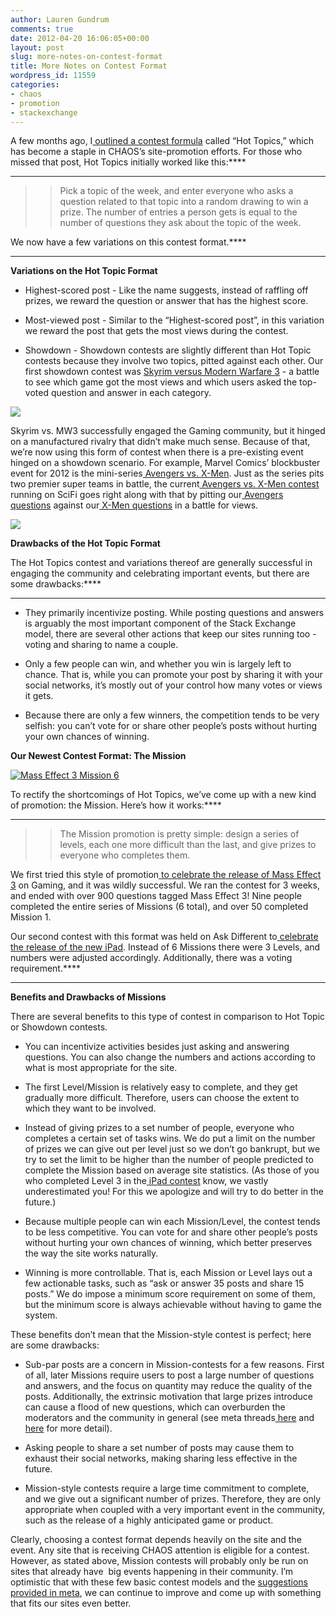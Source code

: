 ```yaml
---
author: Lauren Gundrum
comments: true
date: 2012-04-20 16:06:05+00:00
layout: post
slug: more-notes-on-contest-format
title: More Notes on Contest Format
wordpress_id: 11559
categories:
- chaos
- promotion
- stackexchange
---
```


A few months ago, I[ outlined a contest formula](http://blog.stackoverflow.com/2012/01/hot-topics-a-contest-formula-that-works/) called “Hot Topics,” which has become a staple in CHAOS’s site-promotion efforts. For those who missed that post, Hot Topics initially worked like this:****
****


<blockquote>

> 
> Pick a topic of the week, and enter everyone who asks a question related to that topic into a random drawing to win a prize. The number of entries a person gets is equal to the number of questions they ask about the topic of the week.
> 
> 
</blockquote>


We now have a few variations on this contest format.****
****


**Variations on the Hot Topic Format**






	
  * Highest-scored post - Like the name suggests, instead of raffling off prizes, we reward the question or answer that has the highest score.

	
  * Most-viewed post - Similar to the “Highest-scored post”, in this variation we reward the post that gets the most views during the contest.

	
  * Showdown - Showdown contests are slightly different than Hot Topic contests because they involve two topics, pitted against each other. Our first showdown contest was [Skyrim versus Modern Warfare 3](http://skyrimvsmw3.com/) - a battle to see which game got the most views and which users asked the top-voted question and answer in each category.




****[![](https://lh5.googleusercontent.com/RptkTR1y5XnpaDWLGeMT1sYukIepMTuBYsT8ZcIyZOCNq9VtWgSJmk4E5JpeFs3ka145DlIHc2aZ1dH00pXEXOAMa1x1NA_u8F8ipw77rLklQ58UQic)](http://skyrimvsmw3.com/)****


Skyrim vs. MW3 successfully engaged the Gaming community, but it hinged on a manufactured rivalry that didn’t make much sense. Because of that, we’re now using this form of contest when there is a pre-existing event hinged on a showdown scenario. For example, Marvel Comics’ blockbuster event for 2012 is the mini-series[ Avengers vs. X-Men](http://marvel.com/comic_books/issue/41188/avengers_vs_x-men_2012_1). Just as the series pits two premier super teams in battle, the current[ Avengers vs. X-Men contest](http://avx.stackshowdown.com/) running on SciFi goes right along with that by pitting our[ Avengers questions](http://scifi.stackexchange.com/questions/tagged/avengers) against our[ X-Men questions](http://scifi.stackexchange.com/questions/tagged/x-men) in a battle for views.


[![](http://blog.stackoverflow.com/wp-content/uploads/avx-300x121.png)](http://blog.stackoverflow.com/2012/04/more-notes-on-contest-format/avx/)




**Drawbacks of the Hot Topic Format**


The Hot Topics contest and variations thereof are generally successful in engaging the community and celebrating important events, but there are some drawbacks:****
****



	
  * They primarily incentivize posting. While posting questions and answers is arguably the most important component of the Stack Exchange model, there are several other actions that keep our sites running too - voting and sharing to name a couple.

	
  * Only a few people can win, and whether you win is largely left to chance. That is, while you can promote your post by sharing it with your social networks, it’s mostly out of your control how many votes or views it gets.

	
  * Because there are only a few winners, the competition tends to be very selfish: you can’t vote for or share other people’s posts without hurting your own chances of winning.




**Our Newest Contest Format: The Mission**




[![Mass Effect 3 Mission 6](http://blog.stackoverflow.com/wp-content/uploads/mission6-300x200.png)](http://blog.stackoverflow.com/2012/04/more-notes-on-contest-format/mission6/)


To rectify the shortcomings of Hot Topics, we’ve come up with a new kind of promotion: the Mission. Here’s how it works:****
****


<blockquote>

> 
> The Mission promotion is pretty simple: design a series of levels, each one more difficult than the last, and give prizes to everyone who completes them.
> 
> 
</blockquote>


We first tried this style of promotion[ to celebrate the release of Mass Effect 3](http://me3missions.com/) on Gaming, and it was wildly successful. We ran the contest for 3 weeks, and ended with over 900 questions tagged Mass Effect 3! Nine people completed the entire series of Missions (6 total), and over 50 completed Mission 1.

Our second contest with this format was held on Ask Different to[ celebrate the release of the new iPad](http://thenewipadishere.com/). Instead of 6 Missions there were 3 Levels, and numbers were adjusted accordingly. Additionally, there was a voting requirement.****
****


**Benefits and Drawbacks of Missions**


There are several benefits to this type of contest in comparison to Hot Topic or Showdown contests.



	
  * You can incentivize activities besides just asking and answering questions. You can also change the numbers and actions according to what is most appropriate for the site.

	
  * The first Level/Mission is relatively easy to complete, and they get gradually more difficult. Therefore, users can choose the extent to which they want to be involved.

	
  * Instead of giving prizes to a set number of people, everyone who completes a certain set of tasks wins. We do put a limit on the number of prizes we can give out per level just so we don’t go bankrupt, but we try to set the limit to be higher than the number of people predicted to complete the Mission based on average site statistics. (As those of you who completed Level 3 in the[ iPad contest](http://thenewipadishere.com/) know, we vastly underestimated you! For this we apologize and will try to do better in the future.)

	
  * Because multiple people can win each Mission/Level, the contest tends to be less competitive. You can vote for and share other people’s posts without hurting your own chances of winning, which better preserves the way the site works naturally.

	
  * Winning is more controllable. That is, each Mission or Level lays out a few actionable tasks, such as “ask or answer 35 posts and share 15 posts.” We do impose a minimum score requirement on some of them, but the minimum score is always achievable without having to game the system.


These benefits don’t mean that the Mission-style contest is perfect; here are some drawbacks:

	
  * Sub-par posts are a concern in Mission-contests for a few reasons. First of all, later Missions require users to post a large number of questions and answers, and the focus on quantity may reduce the quality of the posts. Additionally, the extrinsic motivation that large prizes introduce can cause a flood of new questions, which can overburden the moderators and the community in general (see meta threads[ here](http://meta.apple.stackexchange.com/questions/1240/does-the-current-competition-bring-out-the-worst-in-users) and[ here](http://meta.apple.stackexchange.com/questions/1197/how-do-we-keep-the-exciting-promotion-from-reducing-the-quality-of-the-site) for more detail).

	
  * Asking people to share a set number of posts may cause them to exhaust their social networks, making sharing less effective in the future.

	
  * Mission-style contests require a large time commitment to complete, and we give out a significant number of prizes. Therefore, they are only appropriate when coupled with a very important event in the community, such as the release of a highly anticipated game or product.


Clearly, choosing a contest format depends heavily on the site and the event. Any site that is receiving CHAOS attention is eligible for a contest. However, as stated above, Mission contests will probably only be run on sites that already have  big events happening in their community. I’m optimistic that with these few basic contest models and the [suggestions provided in meta](http://meta.apple.stackexchange.com/q/1260/13125), we can continue to improve and come up with something that fits our sites even better.
